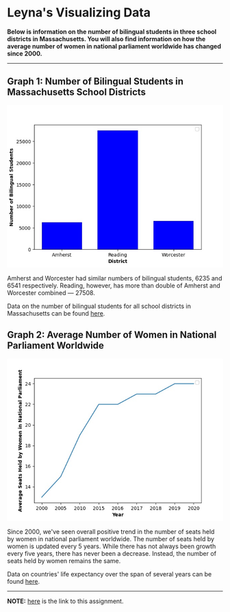# Leyna's Visualizing Data
**Below is information on the number of bilingual students in three school districts in Massachusetts. You will also find information on how the average number of women in national parliament worldwide has changed since 2000.**

---

## Graph 1: Number of Bilingual Students in Massachusetts School Districts
![Bar Graph of Number of Bilingual Students for Amherst, Reading, and Worcester](https://github.com/leynahong/HW_02/blob/main/bilingual_students_in_ma_school_districts.jpg)

Amherst and Worcester had similar numbers of bilingual students, 6235 and 6541 respectively. Reading, however, has more than double of Amherst and Worcester combined — 27508.

Data on the number of bilingual students for all school districts in Massachusetts can be found [here](https://github.com/leynahong/HW_02/blob/main/maschools.csv).


## Graph 2: Average Number of Women in National Parliament Worldwide
![Line Graph of Average Number of Women in National Parliament Worldwide since 2000](https://github.com/leynahong/HW_02/blob/main/women_in_national_parliament.jpg)

Since 2000, we've seen overall positive trend in the number of seats held by women in national parliament worldwide. The number of seats held by women is updated every 5 years. While there has not always been growth every five years, there has never been a decrease. Instead, the number of seats held by women remains the same.

Data on countries' life expectancy over the span of several years can be found [here](http://data.un.org/).

---

**NOTE:** [here](https://github.com/mikeizbicki/cmc-csci040/tree/2021fall/hw_02) is the link to this assignment.